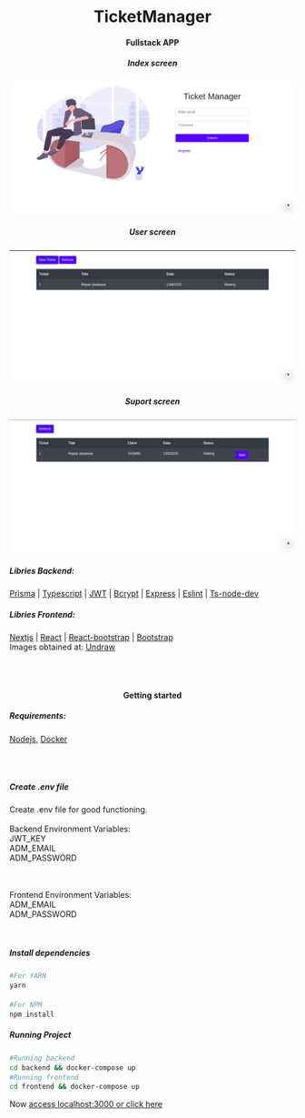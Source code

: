 <h1 align=center>TicketManager</h1>
<h4 align=center>Fullstack APP</h4>
<h5 align=center>Index screen</h5>
<img src=".imgs/index.png"/>
<h5 align=center>User screen</h5>
<img src=".imgs/user.png"/>
<h5 align=center>Suport screen</h5>
<img src=".imgs/suport.png"/>
<h5>Libries Backend:</h5>
<a href="https://www.prisma.io/">Prisma</a> | <a href="https://www.typescriptlang.org/">Typescript</a> | <a href="https://jwt.io/">JWT</a> | <a href="https://www.npmjs.com/package/bcrypt">Bcrypt</a> | <a href="https://expressjs.com/pt-br/">Express</a> | <a href="https://eslint.org/">Eslint</a> | <a href="https://www.npmjs.com/package/ts-node-dev">Ts-node-dev</a>
<br>

<h5>Libries Frontend:</h5>

<a href="https://nextjs.org/">Nextjs</a> | <a href="https://reactjs.org/">React</a> | <a href="https://react-bootstrap.github.io/">React-bootstrap</a> | <a href="https://getbootstrap.com/">Bootstrap</a>
<br>
Images obtained at: <a href="https://undraw.co/">Undraw</a>

<br><br>

<h4 align=center>Getting started</h4>

<h5>Requirements:</h5>
<a href="https://nodejs.org/en/">Nodejs</a>, <a href="https://www.docker.com/">Docker</a>

<br><br>

<h5>Create .env file</h5>
Create .env file for good functioning.<br><br>
Backend Environment Variables:<br>
JWT_KEY<br>
ADM_EMAIL<br>
ADM_PASSWORD<br>

<br><br>
Frontend Environment Variables:<br>
ADM_EMAIL<br>
ADM_PASSWORD<br>

<br>

<h5>Install dependencies</h5>

```bash
#For YARN
yarn

#For NPM
npm install
```

<h5>Running Project</h5>

```bash
#Running backend
cd backend && docker-compose up
#Running frontend
cd frontend && docker-compose up
```

Now <a href="http://localhost:3000">access localhost:3000 or click here</a>
